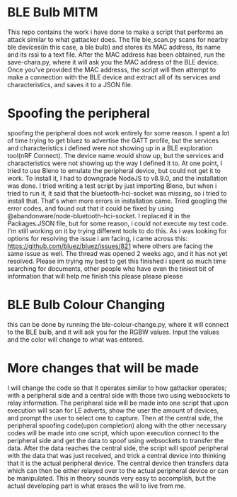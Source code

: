 # BLE Bulb MITM
This repo contains the work i have done to make a script that performs an attack similar to what gattacker does.
The file ble_scan.py scans for nearby ble devices(in this case, a ble bulb) and stores its MAC address, its name and its rssi to a text file.
After the MAC address has been obtained, run the save-chara.py, where it will ask you the MAC address of the BLE device. Once you've provided the MAC addresss, the script will then attempt to make a connection with the BLE device and extract all of its services and characteristics, and saves it to a JSON file.

# Spoofing the peripheral
spoofing the peripheral does not work entirely for some reason. I spent a lot of time trying to get bluez to advertise the GATT profile, but the services and characteristics i defined were not showing up in a BLE exploration tool(nRF Connect). The device name would show up, but the services and characteristics were not showing up the way I defined it to. At one point, I tried to use Bleno to emulate the peripheral device, but could not get it to work. To install it, I had to downgrade NodeJS to v8.9.0, and the installation was done. I tried writing a test script by just importing Bleno, but when i tried to run it, it said that the bluetooth-hci-socket was missing, so i tried to install that. That's when more errors in installation came. Tried googling the error codes, and found out that it could be fixed by using @abandonware/node-bluetooth-hci-socket. I replaced it in the Packages.JSON file, but for some reason, i could not execute my test code. I'm still working on it by trying different tools to do this.
As i was looking for options for resolving the issue i am facing, i came across this: https://github.com/bluez/bluez/issues/821 where others are facing the same issue as well. The thread was opened 2 weeks ago, and it has not yet resolved. Please im trying my best to get this finished i spent so much time searching for documents, other people who have even the tiniest bit of information that will help me finish this please please please

# BLE Bulb Colour Changing
this can be done by running the ble-colour-change.py, where it will connect to the BLE bulb, and it will ask you for the RGBW values. Input the values and the color will change to what was entered.

# More changes that will be made
I will change the code so that it operates similar to how gattacker operates; with a peripheral side and a central side with those two using websockets to relay information. The peripheral side will be made into one script that upon execution will scan for LE adverts, show the user the amount of devices, and prompt the user to select one to capture. Then at the central side, the peripheral spoofing code(upon completion) along with the other necessary codes will be made into one script, which upon execution connect to the peripheral side and get the data to spoof using websockets to transfer the data. After the data reaches the central side, the script will spoof peripheral with the data that was just received, and trick a central device into thinking that it is the actual peripheral device. The central device then transfers data which can then be either relayed over to the actual peripheral device or can be manipulated. This in theory sounds very easy to accomplish, but the actual developing part is what erases the will to live from me.
